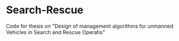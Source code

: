 # Search-Rescue
Code for thesis on "Design of management algorithms for unmanned Vehicles in Search and Rescue Operatis"
